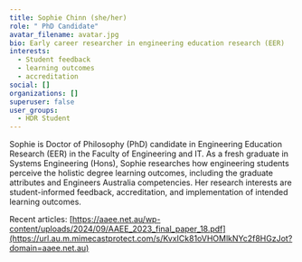 ```yaml
---
title: Sophie Chinn (she/her)
role: " PhD Candidate"
avatar_filename: avatar.jpg
bio: Early career researcher in engineering education research (EER)
interests:
  - Student feedback
  - learning outcomes
  - accreditation
social: []
organizations: []
superuser: false
user_groups:
  - HDR Student
---
```

Sophie is Doctor of Philosophy (PhD) candidate in Engineering Education Research (EER) in the Faculty of Engineering and IT. As a fresh graduate in Systems Engineering (Hons), Sophie researches how engineering students perceive the holistic degree learning outcomes, including the graduate attributes and Engineers Australia competencies. Her research interests are student-informed feedback, accreditation, and implementation of intended learning outcomes.

Recent articles: [https://aaee.net.au/wp-content/uploads/2024/09/AAEE_2023_final_paper_18.pdf](https://url.au.m.mimecastprotect.com/s/KvxICk81oVHOMlkNYc2f8HGzJot?domain=aaee.net.au)
